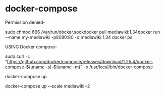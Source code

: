 # docker-compose

Permission denied-

sudo chmod 666 /var/run/docker.sockdocker pull mediawiki:1.34docker run --name my-mediawiki -p8080:80 -d mediawiki:1.34
docker ps


USING Docker compose-

sudo curl -L "https://github.com/docker/compose/releases/download/1.25.4/docker-compose-$(uname -s)-$(uname -m)" -o /usr/local/bin/docker-compose

docker-compose up

docker-compose up --scale mediawiki=2
